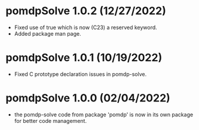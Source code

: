# pomdpSolve 1.0.2 (12/27/2022)

* Fixed use of true which is now (C23) a reserved keyword.
* Added package man page.

# pomdpSolve 1.0.1 (10/19/2022)

* Fixed C prototype declaration issues in pomdp-solve.

# pomdpSolve 1.0.0 (02/04/2022)

* the pomdp-solve code from package 'pomdp' is now in its own package for better code management.
